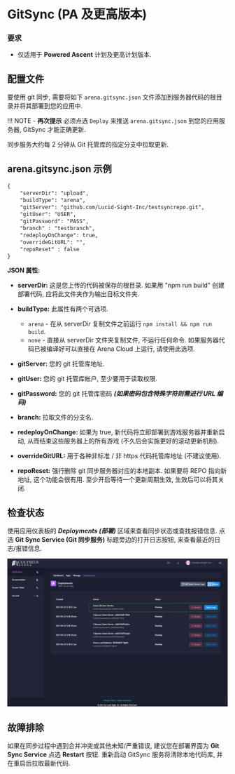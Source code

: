 # GitSync (PA 及更高版本)

### 要求

* 仅适用于 **Powered Ascent** 计划及更高计划版本.

## 配置文件

要使用 git 同步, 需要将如下 ```arena.gitsync.json``` 文件添加到服务器代码的根目录并将其部署到您的应用中.

!!! NOTE
    - **再次提示** 必须点选 `Deploy` 来推送 ```arena.gitsync.json``` 到您的应用服务器, GitSync 才能正确更新.

同步服务大约每 2 分钟从 Git 托管库的指定分支中拉取更新.

## arena.gitsync.json 示例
```
{
    "serverDir": "upload",
    "buildType": "arena",
    "gitServer": "github.com/Lucid-Sight-Inc/testsyncrepo.git",
    "gitUser": "USER",
    "gitPassword": "PASS",
    "branch" : "testbranch",
    "redeployOnChange": true,
    "overrideGitURL": "",
    "repoReset" : false
}
```

**JSON 属性:**

- **serverDir:** 这是您上传的代码被保存的根目录. 如果用 "npm run build" 创建部署代码, 应将此文件夹作为输出目标文件夹.

- **buildType:** 此属性有两个可选项.
    - `arena` - 在从 serverDir 复制文件之前运行 ```npm install && npm run build```.
    - `none` - 直接从 serverDir 文件夹复制文件, 不运行任何命令. 如果服务器代码已被编译好可以直接在 Arena Cloud 上运行, 请使用此选项.

- **gitServer:** 您的 git 托管库地址.

- **gitUser:** 您的 git 托管库帐户, 至少要用于读取权限.

- **gitPassword:** 您的 git 托管库密码 ***(如果密码包含特殊字符则需进行 URL 编码)***

- **branch:** 拉取文件的分支名.

- **redeployOnChange:** 如果为 true, 新代码将立即部署到游戏服务器并重新启动, 从而结束这些服务器上的所有游戏 (不久后会实施更好的滚动更新机制).

- **overrideGitURL:** 用于各种非标准 / 非 https 代码托管库地址 (不建议使用).

- **repoReset:** 强行删除 git 同步服务器对应的本地副本. 如果要将 REPO 指向新地址, 这个功能会很有用. 至少开启等待一个更新周期生效, 生效后可以将其关闭.

## 检查状态

使用应用仪表板的 ***Deployments (部署)*** 区域来查看同步状态或查找报错信息. 点选 **Git Sync Service (Git 同步服务)** 标题旁边的打开日志按钮, 来查看最近的日志/报错信息.

![Arena 应用管理视图](../../images/git-sync-logs.jpg)

## 故障排除
如果在同步过程中遇到合并冲突或其他未知/严重错误, 建议您在部署界面为 **Git Sync Service** 点选 **Restart** 按钮. 重新启动 GitSync 服务将清除本地代码库, 并在重启后拉取最新代码.
